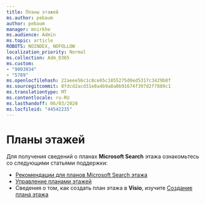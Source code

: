 ```yaml
---
title: Планы этажей
ms.author: pebaum
author: pebaum
manager: mnirkhe
ms.audience: Admin
ms.topic: article
ROBOTS: NOINDEX, NOFOLLOW
localization_priority: Normal
ms.collection: Adm_O365
ms.custom:
- "9003034"
- "5789"
ms.openlocfilehash: 22aeee56c1c8ce65c1855275d0ed5317c3429b8f
ms.sourcegitcommit: 8fdcd2acd31e8a4b9a8a0b91674f397d2f7889c1
ms.translationtype: MT
ms.contentlocale: ru-RU
ms.lasthandoff: 06/03/2020
ms.locfileid: "44542235"
---
```

# <a name="floor-plans"></a>Планы этажей

Для получения сведений о планах **Microsoft Search** этажа ознакомьтесь со следующими статьями поддержки:
- [Рекомендации для планов Microsoft Search этажа](https://docs.microsoft.com/microsoftsearch/floorplans-bestpractices)  
- [Управление планами этажей](https://docs.microsoft.com/microsoftsearch/manage-floorplans)  
- Сведения о том, как создать план этажа в **Visio**, изучите [Создание плана этажа](https://support.office.com/article/create-a-floor-plan-ec17da08-64aa-4ead-9b9b-35e821645791)